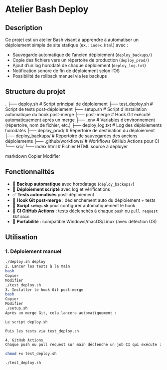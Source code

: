 # Atelier Bash Deploy

## Description

Ce projet est un atelier Bash visant à apprendre à automatiser un déploiement simple de site statique (ex. : `index.html`) avec :

- Sauvegarde automatique de l’ancien déploiement (`deploy_backups/`)
- Copie des fichiers vers un répertoire de production (`deploy_prod/`)
- Ajout d’un log horodaté de chaque déploiement (`deploy_log.txt`)
- Notification sonore de fin de déploiement selon l’OS
- Possibilité de rollback manuel via les backups

## Structure du projet

.
├── deploy.sh # Script principal de déploiement
├── test_deploy.sh # Script de tests post-déploiement
├── setup.sh # Script d'installation automatique du hook post-merge
├── post-merge # Hook Git exécuté automatiquement après un merge
├── .env # Variables d’environnement (répertoire, nom de fichier, etc.)
├── deploy_log.txt # Log des déploiements horodatés
├── deploy_prod/ # Répertoire de destination du déploiement
├── deploy_backups/ # Répertoire de sauvegardes des anciens déploiements
├── .github/workflows/ # Workflows GitHub Actions pour CI
└── src/
└── index.html # Fichier HTML source à déployer

markdown
Copier
Modifier

## Fonctionnalités

- 💾 **Backup automatique** avec horodatage (`deploy_backups/`)
- 🚀 **Déploiement scripté** avec log et vérifications
- ✅ **Tests automatisés** post-déploiement
- 🔄 **Hook Git post-merge** : déclenchement auto du déploiement + tests
- 🔧 **Script `setup.sh`** pour configurer automatiquement le hook
- 🧪 **CI GitHub Actions** : tests déclenchés à chaque `push` ou `pull request` sur `main`
- 🧠 **Portabilité** : compatible Windows/macOS/Linux (avec détection OS)

## Utilisation

### 1. Déploiement manuel

```bash
./deploy.sh deploy
2. Lancer les tests à la main
bash
Copier
Modifier
./test_deploy.sh
3. Installer le hook Git post-merge
bash
Copier
Modifier
./setup.sh
Après un merge Git, cela lancera automatiquement :

Le script deploy.sh

Puis les tests via test_deploy.sh

4. GitHub Actions
Chaque push ou pull request sur main déclenche un job CI qui exécute :

chmod +x test_deploy.sh

./test_deploy.sh